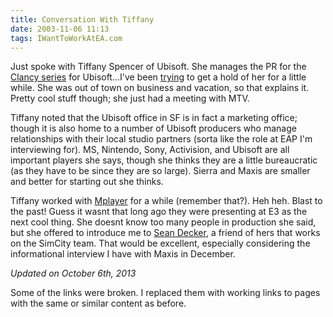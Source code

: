 ```yaml
---
title: Conversation With Tiffany
date: 2003-11-06 11:13
tags: IWantToWorkAtEA.com
---
```

Just spoke with Tiffany Spencer of Ubisoft. She manages the PR for the [Clancy series][1] for Ubisoft...I've been [trying][2] to get a hold of her for a little while. She was out of town on business and vacation, so that explains it. Pretty cool stuff though; she just had a meeting with MTV.

Tiffany noted that the Ubisoft office in SF is in fact a marketing office; though it is also home to a number of Ubisoft producers who manage relationships with their local studio partners (sorta like the role at EAP I'm interviewing for). MS, Nintendo, Sony, Activision, and Ubisoft are all important players she says, though she thinks they are a little bureaucratic (as they have to be since they are so large). Sierra and Maxis are smaller and better for starting out she thinks.

Tiffany worked with [Mplayer][3] for a while (remember that?). Heh heh. Blast to the past! Guess it wasnt that long ago they were presenting at E3 as the next cool thing. She doesnt know too many people in production she said, but she offered to introduce me to [Sean Decker][4], a friend of hers that works on the SimCity team. That would be excellent, especially considering the informational interview I have with Maxis in December.

*Updated on October 6th, 2013*

Some of the links were broken. I replaced them with working links to pages with the same or similar content as before.

 [1]: http://www.metacritic.com/game/pc/tom-clancys-splinter-cell
 [2]: /phone-tag-and-persistence.html
 [3]: http://www.wired.com/techbiz/media/news/1997/04/2958
 [4]: http://www.mobygames.com/developer/sheet/view/developerId=11359/

